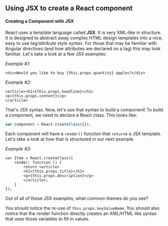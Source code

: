 
## Using JSX to create a React component

#### Creating a Component with JSX

React uses a template language called **JSX**. It is very XML-like in structure. It is designed to abstract away complex HTML design templates into a nice, easy to use tag/attribute style syntax. For those that may be familiar with Angular directives (and how attributes are declared on a tag) this may look familiar. Let's take a look at a few JSX examples:

*Example #1:*

```JSX
<div>Would you like to buy {this.props.quantity} apples?</div>
```

*Example #2:*

```JSX
<article><h1>{this.props.headline}</h1>
<p>{this.props.content}</p>
</article>
```

That's JSX syntax. Now, let's use that syntax to build a component! To build a component, we need to declare a React class. This looks like:

```javascript
var component = React.createClass({});
```

Each component will have a `render()` function that `return`s a JSX template. Let's take a look at how that is structured in our next example.

*Example #3:*

```JSX
var Item = React.createClass({
    render: function () {
        return <article>
        <h1>{this.props.title}</h1>
        <p>{this.props.description}</p>
        </article>;
    }
});
```

Out of all of these JSX examples, what common themes do you see?

You should notice the re-use of `this.props.keyValueName`. You should also notice that the render function directly creates an XML/HTML like syntax that uses those variables to fill in values.
